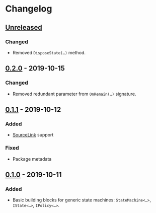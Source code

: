 # Changelog

## [Unreleased]
### Changed
- Removed `DisposeState(…)` method.

## [0.2.0] - 2019-10-15
### Changed
- Removed redundant parameter from `OnRemain(…)` signature.

## [0.1.1] - 2019-10-12
### Added
- [SourceLink](https://github.com/dotnet/sourcelink) support

### Fixed
- Package metadata

## [0.1.0] - 2019-10-11
### Added
- Basic building blocks for generic state machines: `StateMachine<…>`, `IState<…>`, `IPolicy<…>`.

[Unreleased]: https://github.com/qbit86/machinery/compare/machinery-0.2.0...HEAD
[0.2.0]: https://github.com/qbit86/machinery/compare/machinery-0.1.1...machinery-0.2.0
[0.1.1]: https://github.com/qbit86/machinery/compare/machinery-0.1.0...machinery-0.1.1
[0.1.0]: https://github.com/qbit86/machinery/releases/tag/machinery-0.1.0
